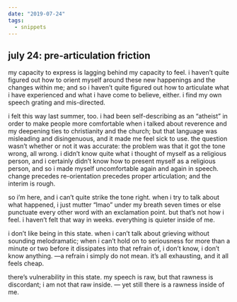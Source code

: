 ```yaml
---
date: "2019-07-24"
tags:
  - snippets
---
```

## july 24: pre-articulation friction

my capacity to express is lagging behind my capacity to feel. i haven’t quite figured out how to orient myself around these new happenings and the changes within me; and so i haven’t quite figured out how to articulate what i have experienced and what i have come to believe, either. i find my own speech grating and mis-directed.

i felt this way last summer, too. i had been self-describing as an “atheist” in order to make people more comfortable when i talked about reverence and my deepening ties to christianity and the church; but that language was misleading and disingenuous, and it made me feel sick to use. the question wasn’t whether or not it was accurate: the problem was that it got the tone wrong, all wrong. i didn’t know quite what i thought of myself as a religious person, and i certainly didn’t know how to present myself as a religious person, and so i made myself uncomfortable again and again in speech. change precedes re-orientation precedes proper articulation; and the interim is rough.

so i’m here, and i can’t quite strike the tone right. when i try to talk about what happened, i just mutter “lmao” under my breath seven times or else punctuate every other word with an exclamation point. but that’s not how i feel. i haven’t felt that way in weeks. everything is quieter inside of me.

i don’t like being in this state. when i can’t talk about grieving without sounding melodramatic; when i can’t hold on to seriousness for more than a minute or two before it dissipates into that refrain of, i don’t know, i don’t know anything. —a refrain i simply do not mean. it’s all exhausting, and it all feels cheap.

there’s vulnerability in this state. my speech is raw, but that rawness is discordant; i am not that raw inside. — yet still there is a rawness inside of me.
